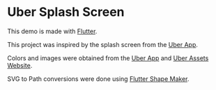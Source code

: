 # Uber Splash Screen

This demo is made with [Flutter][flutter].

This project was inspired by the splash screen from the [Uber App][uber-app].

Colors and images were obtained from the [Uber App][uber-app] and [Uber Assets Website][uber-assets].

SVG to Path conversions were done using [Flutter Shape Maker][flutter-shape-maker].

[flutter]: https://flutter.dev
[uber-app]: https://apps.apple.com/us/app/uber-request-a-ride/id368677368
[uber-assets]: https://assets.uber.com
[flutter-shape-maker]: https://fluttershapemaker.com
